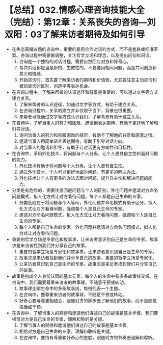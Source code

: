 # 【总结】032.情感心理咨询技能大全（完结）：第12章：关系丧失的咨询—刘双阳：03了解来访者期待及如何引导

-   在失恋离婚议题的咨询中，重要的是用合作对话的方式，而不是套路或标准答案。咨询过程中需要做调整，关注哲学立场和理念，以及提出问句和问话。
    1.  咨询是一个独特的对话过程，需要自然回应对方和好奇心。
    2.  每次对话都应当是新的、生成性的，不要套用相同问题，而是共同创造新意义和情感。
    3.  开始咨询时，首先要了解来访者的期待和价值观，尤其要注意主动咨询和被动咨询的区别，创造平等表达机会。
-   在咨询过程中，了解来帮者的认识途径和背景是重要的，可以通过文字等方式建立关系。
    1.  了解来帮者的认识途径，如通过文字等方式，有助于建立关系。
    2.  在咨询过程中，关系的建立并非仅限于当下，背景也很重要。
    3.  来帮者可能通过文字等方式认识我们，了解背景有助于建立关系。
-   在咨询中，了解当事人的努力和困难，邀请他表达期待，有助于更好地了解和引导对话。
    1.  询问当事人的努力和克服困难的经历，有助于了解他的背景和感激之情。
    2.  邀请当事人用简单语言表达期待，有助于引导对话方向。
    3.  对当事人的邀请和引导，有助于让对话更有方向性和目标性。
-   在咨询中，采用外化技术，将问题与个人分离，让个人更具自主性和面对问题的能力。
    1.  外化技术有助于将问题与个人分离，让个人更有自主性。
    2.  通过外化技术，个人可以更好地面对问题，有更多的解决办法。
    3.  外化技术让个人有更多的办法去面对问题，提升自主性和解决问题的能力。
-   分类是有危险的，需要注意回避问题与个人的区别，外化问题并邀请对方命名问题模式，拟人化方式让对方看待问题，每个人都是自己生命的专家。
    1.  分类危险在于将问题与个人等同，外化问题并命名模式有助于区分，拟人化方式让对方看待问题，强调每个人是自己生命的专家。
    2.  邀请对方命名问题模式，拟人化方式让对方看待问题，强调每个人是自己生命的专家。
    3.  每个人都是自己生命的专家，外化问题并邀请对方命名问题模式，拟人化方式让对方看待问题。
-   重要的哲学立场是专家化和故事求，让来访者意识到自己是生命的专家，故事求是来访者找到我们并分享自己的故事。
    1.  重要的哲学立场是专家化和故事求，让来访者意识到自己是生命的专家。
    2.  故事求是来访者找到我们并分享自己的故事，重要的哲学立场是专家化。
    3.  让来访者意识到自己是生命的专家，故事求是来访者找到我们并分享自己的故事。
-   故事是构成个人身份认同的基本元素，每个人的生命中有多条故事线交织。在咨询中，我们需要尊重来访者的故事球，不随意干预或转动。
    1.  故事球比喻生命中的多条故事线，每根代表一个主题。
    2.  在咨询中，要尊重来访者的故事球，不随意干预或转动。
    3.  好奇心要与尊重相结合，跟随对方的脚步去了解他们的故事，而不是随意插话或干预。
-   在咨询中，了解当事人的期待和邀请他们讲述自己的故事是基本步骤。我们要相信对方是自己生命的专家，理解和聆听是关键。
    1.  了解当事人的期待和邀请他们讲述自己的故事是基本步骤。
    2.  相信对方是自己生命的专家，理解和聆听是关键。
    3.  在咨询中，要持有尊重和好奇心的态度，跟随对方的节奏去理解和聆听。